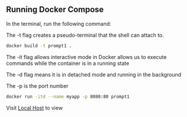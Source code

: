 ## Running Docker Compose 
In the terminal, run the following command: 

The -t flag creates a pseudo-terminal that the shell can attach to.
```sh
docker build -t prompt1 . 
```

The -it flag allows interactive mode in Docker allows us to execute commands while the container is in a running state 

The -d flag means it is in detached mode and running in the background

The -p is the port number
```sh
docker run -itd --name myapp -p 8080:80 prompt1
```

Visit [Local Host](http://localhost:8080/) to view 
